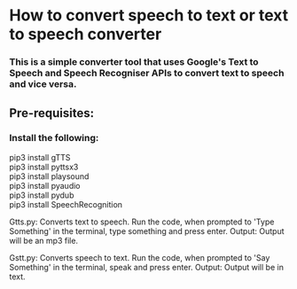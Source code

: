 # How to convert speech to text or text to speech converter
### This is a simple converter tool that uses Google's Text to Speech and Speech Recogniser APIs to convert text to speech and vice versa.

## Pre-requisites:
### Install the following:
pip3 install gTTS<br>
pip3 install pyttsx3<br>
pip3 install playsound<br>
pip3 install pyaudio<br>
pip3 install pydub<br>
pip3 install SpeechRecognition<br>

Gtts.py: Converts text to speech. Run the code, when prompted to 'Type Something' in the terminal, type something and press enter.
Output: Output will be an mp3 file.

Gstt.py: Converts speech to text. Run the code, when prompted to 'Say Something' in the terminal, speak and press enter.
Output: Output will be in text.
